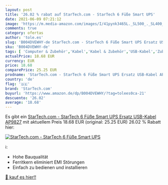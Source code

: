 ```yaml
---
layout: post
title: '26.02 % rabat auf StarTech.com - StarTech 6 Füße Smart UPS'
date: 2021-06-09 07:21:12
image: 'https://m.media-amazon.com/images/I/41pynk3465L._SL500_._SL400_.jpg'
comments: true
category: ofertas
author: 'tole.es'
slug: 'B004DVEWHY-de StarTech.com - StarTech 6 Füße Smart UPS Ersatz USB-Kabel...'
sku: 'B004DVEWHY-de'
tags: [ 'Computer & Zubehör','Kabel','Kabel & Zubehör','USB-Kabel','Zubehör','startech.com', ]
actualPrice: 18.68 EUR
currency: EUR
price: 18.68
comparePrice: 25.25 EUR
prodname: 'StarTech.com - StarTech 6 Füße Smart UPS Ersatz USB-Kabel AP9827'
country: 'de'
flag: '🇩🇪'
brand: 'StarTech.com'
buyurl: 'https://www.amazon.de/dp/B004DVEWHY/?tag=tolees0ca-21'
descuento: '26.02'
average: '18.68'
---
```


Es gibt ein [StarTech.com - StarTech 6 Füße Smart UPS Ersatz USB-Kabel AP9827](https://www.amazon.de/dp/B004DVEWHY/?tag=tolees0ca-21) mit aktuellem Preis 18.68 EUR (original: 25.25 EUR) 26.02 % Rabatt hier:

[![StarTech.com - StarTech 6 Füße Smart UPS](https://m.media-amazon.com/images/I/41pynk3465L._SL500_._SL400_.jpg)](https://www.amazon.de/dp/B004DVEWHY/?tag=tolees0ca-21)

ℹ️:

- Hohe Bauqualität
- Ferritkern eliminiert EMI Störungen
- Einfach zu bedienen und installieren

[🛒 kauf es hier!!](https://www.amazon.de/dp/B004DVEWHY/?tag=tolees0ca-21)
